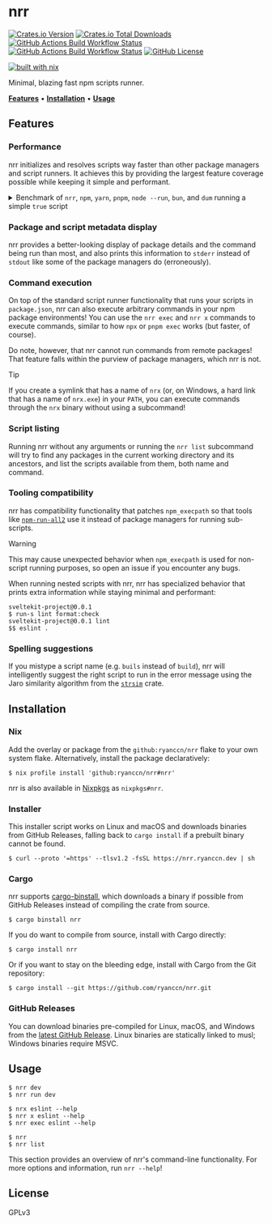 # nrr

[![Crates.io Version](https://img.shields.io/crates/v/nrr?style=flat-square&logo=rust)](https://crates.io/crates/nrr) [![Crates.io Total Downloads](https://img.shields.io/crates/d/nrr?style=flat-square&logo=rust)](https://crates.io/crates/nrr) [![GitHub Actions Build Workflow Status](https://img.shields.io/github/actions/workflow/status/ryanccn/nrr/build.yml?branch=main&event=push&style=flat-square&logo=github)](https://github.com/ryanccn/nrr/actions/workflows/build.yml) [![GitHub Actions Build Workflow Status](https://img.shields.io/github/actions/workflow/status/ryanccn/nrr/test.yml?branch=main&event=push&style=flat-square&logo=github&label=test)](https://github.com/ryanccn/nrr/actions/workflows/test.yml) [![GitHub License](https://img.shields.io/github/license/ryanccn/nrr?style=flat-square&color=blue)](https://github.com/ryanccn/nrr/blob/main/LICENSE)

[![built with nix](https://builtwithnix.org/badge.svg)](https://builtwithnix.org)

Minimal, blazing fast npm scripts runner.

[**Features**](#features) • [**Installation**](#installation) • [**Usage**](#usage)

## Features

### Performance

nrr initializes and resolves scripts way faster than other package managers and script runners. It achieves this by providing the largest feature coverage possible while keeping it simple and performant.

<details>

<summary>Benchmark of <code>nrr</code>, <code>npm</code>, <code>yarn</code>, <code>pnpm</code>, <code>node --run</code>, <code>bun</code>, and <code>dum</code> running a simple <code>true</code> script</summary>

| Command      |    Mean [ms] | Min [ms] | Max [ms] |       Relative |
| :----------- | -----------: | -------: | -------: | -------------: |
| **`nrr`**    |    2.2 ± 0.3 |      1.9 |      7.7 |           1.00 |
| `dum`        |    2.7 ± 0.2 |      2.4 |      5.2 |    1.22 ± 0.17 |
| `bun`        |    7.1 ± 0.3 |      6.5 |     10.3 |    3.21 ± 0.40 |
| `node --run` |   41.6 ± 1.8 |     39.3 |     49.1 |   18.80 ± 2.35 |
| `npm`        | 261.7 ± 17.1 |    245.5 |    292.2 | 118.36 ± 15.91 |
| `yarn`       | 305.7 ± 14.6 |    295.2 |    343.9 | 138.28 ± 17.52 |
| `pnpm`       | 502.7 ± 10.7 |    489.8 |    522.9 | 227.40 ± 27.12 |

<small>Benchmarks run on an AWS EC2 `t4g.micro` instance with the command <code>hyperfine --shell=none --warmup=5 --output=pipe --export-markdown=benchmark.md 'npm run dev' -n 'npm' 'yarn run dev' -n 'yarn' 'pnpm run dev' -n 'pnpm' 'node --run dev' -n 'node --run' 'bun run dev' -n 'bun' 'dum run dev' -n 'dum' 'nrr dev' -n 'nrr'</code></small>

</details>

### Package and script metadata display

nrr provides a better-looking display of package details and the command being run than most, and also prints this information to `stderr` instead of `stdout` like some of the package managers do (erroneously).

### Command execution

On top of the standard script runner functionality that runs your scripts in `package.json`, nrr can also execute arbitrary commands in your npm package environments! You can use the `nrr exec` and `nrr x` commands to execute commands, similar to how `npx` or `pnpm exec` works (but faster, of course).

Do note, however, that nrr cannot run commands from remote packages! That feature falls within the purview of package managers, which nrr is not.

> [!TIP]
>
> If you create a symlink that has a name of `nrx` (or, on Windows, a hard link that has a name of `nrx.exe`) in your `PATH`, you can execute commands through the `nrx` binary without using a subcommand!

### Script listing

Running nrr without any arguments or running the `nrr list` subcommand will try to find any packages in the current working directory and its ancestors, and list the scripts available from them, both name and command.

### Tooling compatibility

nrr has compatibility functionality that patches `npm_execpath` so that tools like [`npm-run-all2`](https://github.com/bcomnes/npm-run-all2) use it instead of package managers for running sub-scripts.

> [!WARNING]
>
> This may cause unexpected behavior when `npm_execpath` is used for non-script running purposes, so open an issue if you encounter any bugs.

When running nested scripts with nrr, nrr has specialized behavior that prints extra information while staying minimal and performant:

```
sveltekit-project@0.0.1
$ run-s lint format:check
sveltekit-project@0.0.1 lint
$$ eslint .
```

### Spelling suggestions

If you mistype a script name (e.g. `buils` instead of `build`), nrr will intelligently suggest the right script to run in the error message using the Jaro similarity algorithm from the [`strsim`](https://docs.rs/strsim/latest/strsim/fn.jaro.html) crate.

## Installation

### Nix

Add the overlay or package from the `github:ryanccn/nrr` flake to your own system flake. Alternatively, install the package declaratively:

```console
$ nix profile install 'github:ryanccn/nrr#nrr'
```

nrr is also available in [Nixpkgs](https://github.com/NixOS/nixpkgs) as `nixpkgs#nrr`.

### Installer

This installer script works on Linux and macOS and downloads binaries from GitHub Releases, falling back to `cargo install` if a prebuilt binary cannot be found.

```console
$ curl --proto '=https' --tlsv1.2 -fsSL https://nrr.ryanccn.dev | sh
```

### Cargo

nrr supports [cargo-binstall](https://github.com/cargo-bins/cargo-binstall), which downloads a binary if possible from GitHub Releases instead of compiling the crate from source.

```console
$ cargo binstall nrr
```

If you do want to compile from source, install with Cargo directly:

```console
$ cargo install nrr
```

Or if you want to stay on the bleeding edge, install with Cargo from the Git repository:

```console
$ cargo install --git https://github.com/ryanccn/nrr.git
```

### GitHub Releases

You can download binaries pre-compiled for Linux, macOS, and Windows from the [latest GitHub Release](https://github.com/ryanccn/nrr/releases/latest). Linux binaries are statically linked to musl; Windows binaries require MSVC.

## Usage

```console
$ nrr dev
$ nrr run dev
```

```console
$ nrx eslint --help
$ nrr x eslint --help
$ nrr exec eslint --help
```

```console
$ nrr
$ nrr list
```

This section provides an overview of nrr's command-line functionality. For more options and information, run `nrr --help`!

## License

GPLv3
